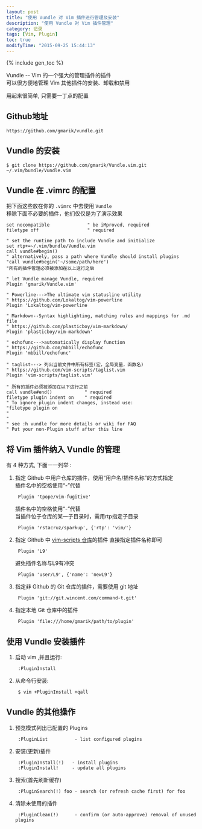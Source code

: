 ```yaml
---
layout: post
title: "使用 Vundle 对 Vim 插件进行管理及安装"
description: "使用 Vundle 对 Vim 插件管理"
category: 记录
tags: [Vim, Plugin]
toc: true
modifyTime: "2015-09-25 15:44:13"
---
```


{% include gen_toc %}

Vundle -- Vim 的一个强大的管理插件的插件   
可以很方便地管理 Vim 其他插件的安装、卸载和禁用  

用起来很简单, 只需要一丁点的配置  

## Github地址

	https://github.com/gmarik/vundle.git 

## Vundle 的安装

	$ git clone https://github.com/gmarik/Vundle.vim.git ~/.vim/bundle/Vundle.vim  

## Vundle 在 .vimrc 的配置

把下面这些放在你的 `.vimrc` 中去使用 `Vundle`  
移除下面不必要的插件，他们仅仅是为了演示效果   

	set nocompatible              " be iMproved, required
	filetype off                  " required

	" set the runtime path to include Vundle and initialize
	set rtp+=~/.vim/bundle/Vundle.vim
	call vundle#begin()
	" alternatively, pass a path where Vundle should install plugins
	"call vundle#begin('~/some/path/here')
	"所有的插件管理必须被添加在以上这行之后

	" let Vundle manage Vundle, required
	Plugin 'gmarik/Vundle.vim'

	" Powerline--->The ultimate vim statusline utility  
	" https://github.com/Lokaltog/vim-powerline
	Plugin 'Lokaltog/vim-powerline

	" Markdown--Syntax highlighting, matching rules and mappings for .md file
	" https://github.com/plasticboy/vim-markdown/
	Plugin 'plasticboy/vim-markdown'

	" echofunc--->automatically display function 
	" https://github.com/mbbill/echofunc 
	Plugin 'mbbill/echofunc'

	" taglist---> 列出当前文件中所有标签(宏，全局变量，函数名) 
	" https://github.com/vim-scripts/taglist.vim 
	Plugin 'vim-scripts/taglist.vim'  

	" 所有的插件必须被添加在以下这行之前
	call vundle#end()            " required
	filetype plugin indent on    " required
	" To ignore plugin indent changes, instead use:
	"filetype plugin on
	"
	"
	" see :h vundle for more details or wiki for FAQ
	" Put your non-Plugin stuff after this line

## 将 Vim 插件纳入 Vundle 的管理  

有 4 种方式, 下面一一列举 :  

1. 指定 Github 中用户仓库的插件，使用“用户名/插件名称”的方式指定  
   插件名中的空格使用“-”代替  

		Plugin 'tpope/vim-fugitive'

	插件名中的空格使用“-”代替  
	当插件位于仓库的某一子目录时，需用rtp指定子目录  

		Plugin 'rstacruz/sparkup', {'rtp': 'vim/'}

2. 指定 Github 中 [vim-scripts 仓库](http://vim-scripts.org/vim/scripts.html)的插件
   直接指定插件名称即可  

		Plugin 'L9'

	避免插件名称与L9有冲突  
	
		Plugin 'user/L9', {'name': 'newL9'}

3. 指定非 Github 的 Git 仓库的插件，需要使用 git 地址  

		Plugin 'git://git.wincent.com/command-t.git'

4. 指定本地 Git 仓库中的插件  

		Plugin 'file:///home/gmarik/path/to/plugin'


## 使用 Vundle 安装插件

1. 启动 vim ,并且运行:  

		:PluginInstall

2. 从命令行安装:  

		$ vim +PluginInstall +qall

## Vundle 的其他操作  

1. 预览模式列出已配置的 Plugins

		:PluginList          - list configured plugins

2. 安装(更新)插件

		:PluginInstall(!)	- install plugins
		:PluginInstall!		- update all plugins

3. 搜索(首先刷新缓存)

		:PluginSearch(!) foo - search (or refresh cache first) for foo

4. 清除未使用的插件

		:PluginClean(!)      - confirm (or auto-approve) removal of unused plugins

